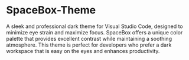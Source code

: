 # SpaceBox-Theme
A sleek and professional dark theme for Visual Studio Code, designed to minimize eye strain and maximize focus. SpaceBox offers a unique color palette that provides excellent contrast while maintaining a soothing atmosphere. This theme is perfect for developers who prefer a dark workspace that is easy on the eyes and enhances productivity.
